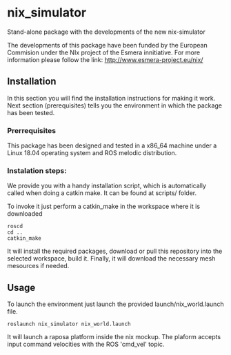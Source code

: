 # nix_simulator
Stand-alone package with the developments of the new nix-simulator

The developments of this package have been funded by the European Commision under the NIx project of the Esmera innitiative. For more information please follow the link: http://www.esmera-project.eu/nix/

## Installation

In this section you will find the installation instructions for making it work. Next section (prerequisites) tells you the environment in which the package has been tested.

### Prerrequisites

This package has been designed and tested in a x86_64 machine under a Linux 18.04 operating system and ROS melodic distribution. 

### Instalation steps:

We provide you with a handy installation script, which is automatically called when doing a catkin make. It can be found at scripts/ folder. 

To invoke it just perform a catkin_make in the workspace where it is downloaded

```
roscd 
cd ..
catkin_make
```

It will install the required packages, download or pull this repository into the selected workspace, build it. Finally, it will download the necessary mesh mesources if needed.

## Usage

To launch the environment just launch the provided launch/nix_world.launch file.

```
roslaunch nix_simulator nix_world.launch
```

It will launch a raposa platform inside the nix mockup. The plaform accepts input command velocities with the ROS 'cmd_vel' topic.
